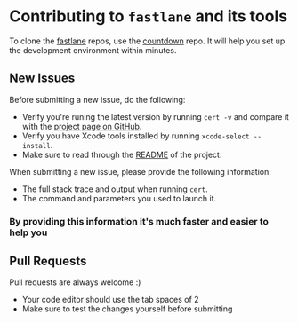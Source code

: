 # Contributing to `fastlane` and its tools

To clone the [fastlane](https://fastlane.tools) repos, use the [countdown](https://github.com/fastlane/countdown) repo. It will help you set up the development environment within minutes.

## New Issues

Before submitting a new issue, do the following:

- Verify you're runing the latest version by running `cert -v` and compare it with the [project page on GitHub](https://github.com/fastlane/cert).
- Verify you have Xcode tools installed by running `xcode-select --install`.
- Make sure to read through the [README](https://github.com/fastlane/cert) of the project.


When submitting a new issue, please provide the following information:

- The full stack trace and output when running `cert`.
- The command and parameters you used to launch it.

### By providing this information it's much faster and easier to help you


## Pull Requests

Pull requests are always welcome :) 

- Your code editor should use the tab spaces of 2
- Make sure to test the changes yourself before submitting
